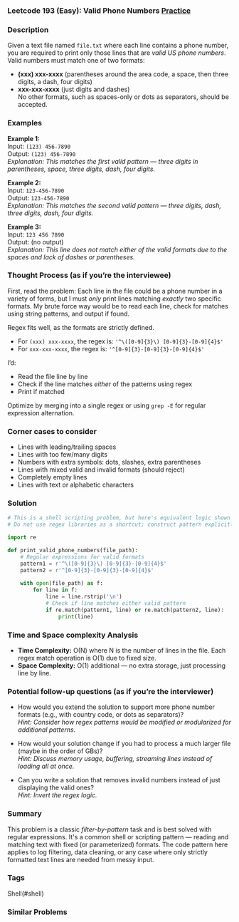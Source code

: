 ### Leetcode 193 (Easy): Valid Phone Numbers [Practice](https://leetcode.com/problems/valid-phone-numbers)

### Description  
Given a text file named `file.txt` where each line contains a phone number, you are required to print only those lines that are *valid US phone numbers*. Valid numbers must match one of two formats:  
- **(xxx) xxx-xxxx** (parentheses around the area code, a space, then three digits, a dash, four digits)  
- **xxx-xxx-xxxx** (just digits and dashes)  
No other formats, such as spaces-only or dots as separators, should be accepted.

### Examples  

**Example 1:**  
Input: `(123) 456-7890`  
Output: `(123) 456-7890`  
*Explanation: This matches the first valid pattern — three digits in parentheses, space, three digits, dash, four digits.*

**Example 2:**  
Input: `123-456-7890`  
Output: `123-456-7890`  
*Explanation: This matches the second valid pattern — three digits, dash, three digits, dash, four digits.*

**Example 3:**  
Input: `123 456 7890`  
Output: (no output)  
*Explanation: This line does not match either of the valid formats due to the spaces and lack of dashes or parentheses.*

### Thought Process (as if you’re the interviewee)  
First, read the problem: Each line in the file could be a phone number in a variety of forms, but I must *only* print lines matching *exactly* two specific formats. My brute force way would be to read each line, check for matches using string patterns, and output if found.  

Regex fits well, as the formats are strictly defined.  
- For `(xxx) xxx-xxxx`, the regex is: `'^\([0-9]{3}\) [0-9]{3}-[0-9]{4}$'`  
- For `xxx-xxx-xxxx`, the regex is: `'^[0-9]{3}-[0-9]{3}-[0-9]{4}$'`  

I’d:  
- Read the file line by line  
- Check if the line matches *either* of the patterns using regex  
- Print if matched  

Optimize by merging into a single regex or using `grep -E` for regular expression alternation.

### Corner cases to consider  
- Lines with leading/trailing spaces
- Lines with too few/many digits
- Numbers with extra symbols: dots, slashes, extra parentheses
- Lines with mixed valid and invalid formats (should reject)
- Completely empty lines
- Lines with text or alphabetic characters

### Solution

```python
# This is a shell scripting problem, but here's equivalent logic shown in Python for clarity.
# Do not use regex libraries as a shortcut; construct pattern explicitly.

import re

def print_valid_phone_numbers(file_path):
    # Regular expressions for valid formats
    pattern1 = r'^\([0-9]{3}\) [0-9]{3}-[0-9]{4}$'
    pattern2 = r'^[0-9]{3}-[0-9]{3}-[0-9]{4}$'
    
    with open(file_path) as f:
        for line in f:
            line = line.rstrip('\n')
            # Check if line matches either valid pattern
            if re.match(pattern1, line) or re.match(pattern2, line):
                print(line)
```

### Time and Space complexity Analysis  

- **Time Complexity:** O(N) where N is the number of lines in the file. Each regex match operation is O(1) due to fixed size.
- **Space Complexity:** O(1) additional — no extra storage, just processing line by line.

### Potential follow-up questions (as if you’re the interviewer)  

- How would you extend the solution to support more phone number formats (e.g., with country code, or dots as separators)?  
  *Hint: Consider how regex patterns would be modified or modularized for additional patterns.*

- How would your solution change if you had to process a much larger file (maybe in the order of GBs)?  
  *Hint: Discuss memory usage, buffering, streaming lines instead of loading all at once.*

- Can you write a solution that removes invalid numbers instead of just displaying the valid ones?  
  *Hint: Invert the regex logic.*

### Summary
This problem is a classic *filter-by-pattern* task and is best solved with regular expressions. It's a common shell or scripting pattern — reading and matching text with fixed (or parameterized) formats. The code pattern here applies to log filtering, data cleaning, or any case where only strictly formatted text lines are needed from messy input.

### Tags
Shell(#shell)

### Similar Problems
